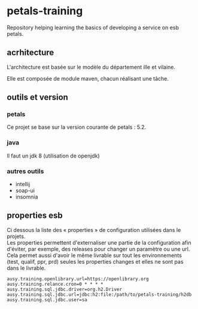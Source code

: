 # petals-training
Repository helping learning the basics of developing a service on esb petals.

## acrhitecture
L'architecture est basée sur le modèle du département ille et vilaine. 

Elle est composée de module maven, chacun réalisant une tâche. 

## outils et version
### petals
Ce projet se base sur la version courante de petals : 5.2.
### java
Il faut un jdk 8 (utilisation de openjdk)

### autres outils
* intellij
* soap-ui
* insomnia

## properties esb
Ci dessous la liste des « properties » de configuration utilisées dans le projets. <br/> 
Les properties permettent d'externaliser une partie de la configuration afin d'éviter, par exemple, des releases pour changer un paramètre ou une url.<br/>
Cela permet aussi d'avoir le même livrable sur tout les environnements (test, qualif, ppr, prd) seules les properties changes et elles ne sont pas dans le livrable.

```
ausy.training.openlibrary.url=https://openlibrary.org
ausy.training.relance.cron=0 * * * *
ausy.training.sql.jdbc.driver=org.h2.Driver
ausy.training.sql.jdbc.url=jdbc:h2:file:/path/to/petals-training/h2db
ausy.training.sql.jdbc.user=sa
```
